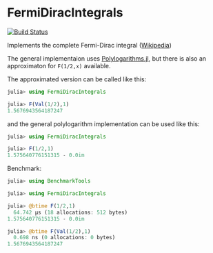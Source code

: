 # FermiDiracIntegrals

[![Build Status](https://github.com/feanor12/FermiDiracIntegral.jl/actions/workflows/CI.yml/badge.svg?branch=main)](https://github.com/feanor12/FermiDiracIntegral.jl/actions/workflows/CI.yml?query=branch%3Amain)

Implements the complete Fermi-Dirac integral ([Wikipedia](https://en.wikipedia.org/wiki/Complete_Fermi%E2%80%93Dirac_integral))

The general implementaion uses [Polylogarithms.jl](https://github.com/mroughan/Polylogarithms.jl), but there is also an approximaton for `F(1/2,x)` available.

The approximated version can be called like this:

```julia
julia> using FermiDiracIntegrals

julia> F(Val(1/2),1)
1.5676943564187247
```

and the general polylogarithm implementation can be used like this:

```julia
julia> using FermiDiracIntegrals

julia> F(1/2,1)
1.575640776151315 - 0.0im
```

Benchmark:

```julia
julia> using BenchmarkTools

julia> using FermiDiracIntegrals

julia> @btime F(1/2,1)
  64.742 μs (18 allocations: 512 bytes)
1.575640776151315 - 0.0im

julia> @btime F(Val(1/2),1)
  0.698 ns (0 allocations: 0 bytes)
1.5676943564187247

```
